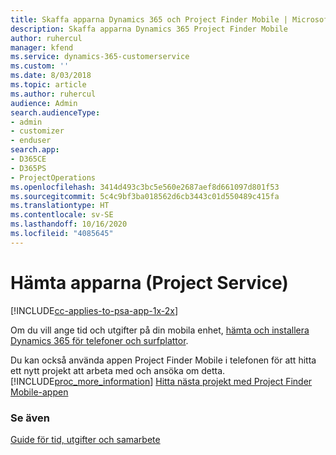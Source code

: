 ```yaml
---
title: Skaffa apparna Dynamics 365 och Project Finder Mobile | MicrosoftDocs
description: Skaffa apparna Dynamics 365 Project Finder Mobile
author: ruhercul
manager: kfend
ms.service: dynamics-365-customerservice
ms.custom: ''
ms.date: 8/03/2018
ms.topic: article
ms.author: ruhercul
audience: Admin
search.audienceType:
- admin
- customizer
- enduser
search.app:
- D365CE
- D365PS
- ProjectOperations
ms.openlocfilehash: 3414d493c3bc5e560e2687aef8d661097d801f53
ms.sourcegitcommit: 5c4c9bf3ba018562d6cb3443c01d550489c415fa
ms.translationtype: HT
ms.contentlocale: sv-SE
ms.lasthandoff: 10/16/2020
ms.locfileid: "4085645"
---
```

# <a name="get-the-apps-project-service"></a>Hämta apparna (Project Service)

[!INCLUDE[cc-applies-to-psa-app-1x-2x](../includes/cc-applies-to-psa-app-1x-2x.md)]

Om du vill ange tid och utgifter på din mobila enhet, [hämta och installera Dynamics 365 för telefoner och surfplattor](https://docs.microsoft.com/dynamics365/mobile-app/dynamics-365-phones-tablets-users-guide).  
  
 Du kan också använda appen Project Finder Mobile i telefonen för att hitta ett nytt projekt att arbeta med och ansöka om detta. [!INCLUDE[proc_more_information](../includes/proc-more-information.md)] [Hitta nästa projekt med Project Finder Mobile-appen](../psa/find-next-project-finder-mobile-app.md) 
  
### <a name="see-also"></a>Se även  
 [Guide för tid, utgifter och samarbete](../psa/time-expense-collaboration-guide.md)
